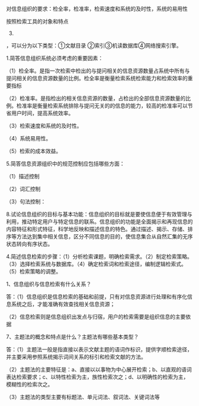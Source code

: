 对信息组织的要求：检全率，检准率，检索速度和系统的及时性，系统的易用性



按照检索工具的对象和特点

3. 
，可以分为以下类型：①文献目录
②索引③机读数据库④网络搜索引擎。





 1.简答信息组织系统必须考虑的重要因素：

（1）检全率。是指一次检索中检出的与提问相关的信息资源数量占系统中所有与提问相关的信息资源数量的比例。检全率是衡量检索系统检索能力和检索效率的重要指标

（2）检准率。是指检出的相关信息资源的数量，占检出的全部信息资源数量的比例。检准率是衡量检索系统排除与提问无关的的信息的能力，较高的检准率可以节省用户时间，提高系统效率。

（3）检索速度和系统的及时性。

（4）系统易用性。

（5）检索的成本效益。



5.简答信息资源组织中的规范控制应包括哪些方面：

（1）描述控制

（2）词汇控制

（3）句法控制：



8.试论信息组织的目标与基本功能：信息组织的目标就是要使信息便于有效管理与利用，推动特定用户与特定信息的联系。信息组织的功能是全面揭示和再现信息的内容特征和形式特征，科学地反映和描述信息的特色。通过描述、揭示、存储、排序等方法达到集中相关信息，区分不同信息的目的，使信息集合从自然汇集的无序状态转向有序状态。



4.简述信息检索的步骤：（1）分析检索课题，明确检索需求。（2）制定检索策略。（3）选择检索系统与数据库。（4）确定检索词和检索途径，编制逻辑检索式。（5）检索策略的调整。



1、信息组织与信息检索有什么关系？ 

答：（1）信息组织是信息检索的基础和前提，只有对信息资源进行处理和有序化信息系统之后，才能准确有效查找相关信息资源；

   （2）信息检索则是信息组织出发点与归宿，用户的检索需要是组织信息的主要依据 



7、主题法的概念和特点是什么？主题法有哪些基本类型？ 

答：（1）主题法一般是指直接以表示文献主题的语词作标识，提供字顺检索途径，并主要采用参照系统揭示词间关系的标引和检索文献的方法。

  （2）主题法的主要特征是：a、直接以以事物为中心展开检索；b、以直观的语词表达检索要求；c、以特性检索为主，族性检索次之；d、以明确性的检索为主，模糊性的检索次之。  

  （3）主题法的类型主要有标题法、单元词法、叙词法、关键词法等 
